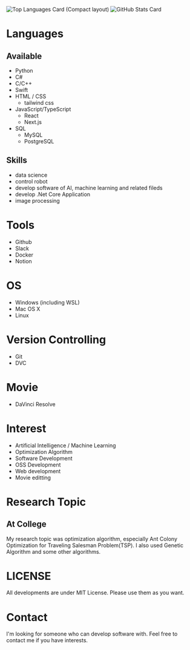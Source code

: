 ![Top Languages Card (Compact layout)](https://github-readme-stats.vercel.app/api/top-langs/?username=Akasan&layout=compact)
![GitHub Stats Card](https://github-readme-stats.vercel.app/api?username=Akasan&show_icons=true&private_count=true)


# Languages
## Available
- Python
- C#
- C/C++
- Swift
- HTML / CSS
  - tailwind css
- JavaScript/TypeScript
  - React
  - Next.js
- SQL
  - MySQL
  - PostgreSQL   

## Skills
- data science
- control robot
- develop software of AI, machine learning and related fileds
- develop .Net Core Application
- image processing

# Tools
- Github
- Slack
- Docker
- Notion

# OS
- Windows (including WSL)
- Mac OS X
- Linux

# Version Controlling
- Git
- DVC

# Movie 
- DaVinci Resolve

# Interest
- Artificial Intelligence / Machine Learning
- Optimization Algorithm
- Software Development
- OSS Development
- Web development
- Movie editting

# Research Topic
## At College
My research topic was optimization algorithm, especially Ant Colony Optimization for Traveling Salesman Problem(TSP).
I also used Genetic Algorithm and some other algorithms.

# LICENSE
All developments are under MIT License.
Please use them as you want.

# Contact 
I'm looking for someone who can develop software with.
Feel free to contact me if you have interests.

